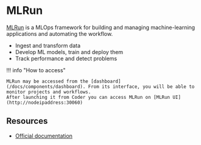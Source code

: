 # MLRun

[MLRun](https://www.mlrun.org/) is a MLOps framework for building and managing machine-learning applications and automating the workflow.

- Ingest and transform data
- Develop ML models, train and deploy them
- Track performance and detect problems

!!! info "How to access"

    MLRun may be accessed from the [dashboard](/docs/components/dashboard). From its interface, you will be able to monitor projects and workflows.
    After launching it from Coder you can access MLRun on [MLRun UI](http://nodeipaddress:30060)

## Resources

- [Official documentation](https://docs.mlrun.org/en/latest/)